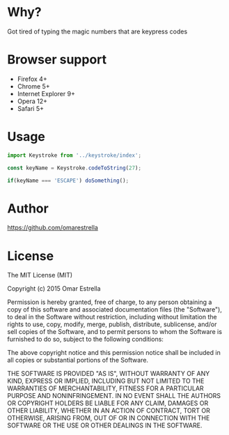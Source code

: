 # Why?

Got tired of typing the magic numbers that are keypress codes

# Browser support

 - Firefox 4+
 - Chrome 5+
 - Internet Explorer 9+
 - Opera 12+
 - Safari 5+
 
# Usage

```jsx harmony
import Keystroke from '../keystroke/index';

const keyName = Keystroke.codeToString(27);

if(keyName === 'ESCAPE') doSomething();
```

# Author

https://github.com/omarestrella

# License

The MIT License (MIT)

Copyright (c) 2015 Omar Estrella

Permission is hereby granted, free of charge, to any person obtaining a copy
of this software and associated documentation files (the "Software"), to deal
in the Software without restriction, including without limitation the rights
to use, copy, modify, merge, publish, distribute, sublicense, and/or sell
copies of the Software, and to permit persons to whom the Software is
furnished to do so, subject to the following conditions:

The above copyright notice and this permission notice shall be included in
all copies or substantial portions of the Software.

THE SOFTWARE IS PROVIDED "AS IS", WITHOUT WARRANTY OF ANY KIND, EXPRESS OR
IMPLIED, INCLUDING BUT NOT LIMITED TO THE WARRANTIES OF MERCHANTABILITY,
FITNESS FOR A PARTICULAR PURPOSE AND NONINFRINGEMENT. IN NO EVENT SHALL THE
AUTHORS OR COPYRIGHT HOLDERS BE LIABLE FOR ANY CLAIM, DAMAGES OR OTHER
LIABILITY, WHETHER IN AN ACTION OF CONTRACT, TORT OR OTHERWISE, ARISING FROM,
OUT OF OR IN CONNECTION WITH THE SOFTWARE OR THE USE OR OTHER DEALINGS IN
THE SOFTWARE.
